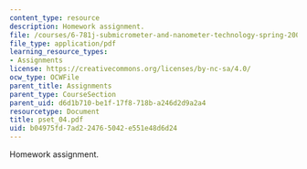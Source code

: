 ```yaml
---
content_type: resource
description: Homework assignment.
file: /courses/6-781j-submicrometer-and-nanometer-technology-spring-2006/b04975fd7ad224765042e551e48d6d24_pset_04.pdf
file_type: application/pdf
learning_resource_types:
- Assignments
license: https://creativecommons.org/licenses/by-nc-sa/4.0/
ocw_type: OCWFile
parent_title: Assignments
parent_type: CourseSection
parent_uid: d6d1b710-be1f-17f8-718b-a246d2d9a2a4
resourcetype: Document
title: pset_04.pdf
uid: b04975fd-7ad2-2476-5042-e551e48d6d24
---
```

Homework assignment.